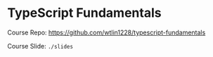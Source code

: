 # TypeScript Fundamentals

Course Repo: https://github.com/wtlin1228/typescript-fundamentals

Course Slide: `./slides`
